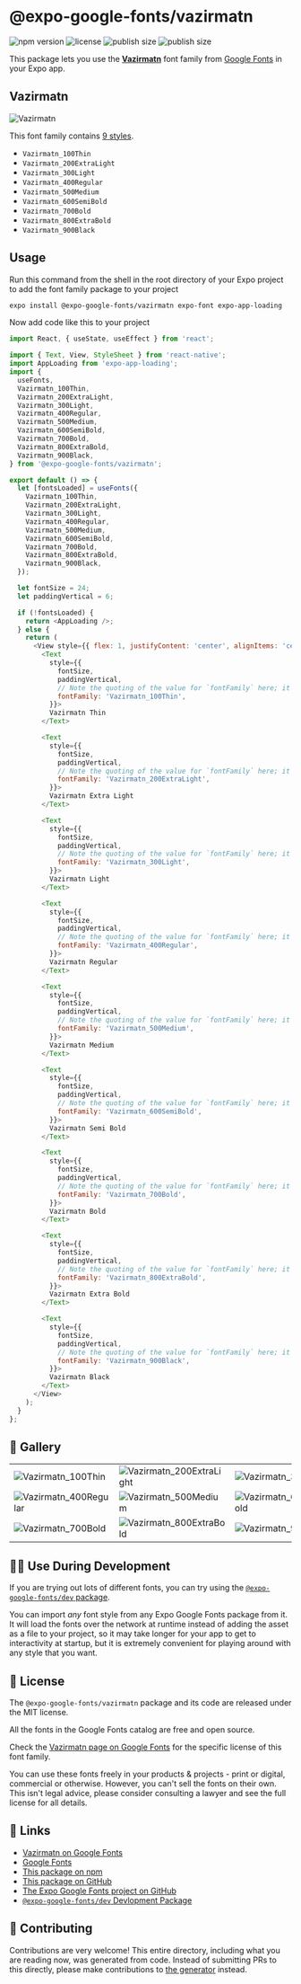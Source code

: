 # @expo-google-fonts/vazirmatn

![npm version](https://flat.badgen.net/npm/v/@expo-google-fonts/vazirmatn)
![license](https://flat.badgen.net/github/license/expo/google-fonts)
![publish size](https://flat.badgen.net/packagephobia/install/@expo-google-fonts/vazirmatn)
![publish size](https://flat.badgen.net/packagephobia/publish/@expo-google-fonts/vazirmatn)

This package lets you use the [**Vazirmatn**](https://fonts.google.com/specimen/Vazirmatn) font family from [Google Fonts](https://fonts.google.com/) in your Expo app.

## Vazirmatn

![Vazirmatn](./font-family.png)

This font family contains [9 styles](#-gallery).

- `Vazirmatn_100Thin`
- `Vazirmatn_200ExtraLight`
- `Vazirmatn_300Light`
- `Vazirmatn_400Regular`
- `Vazirmatn_500Medium`
- `Vazirmatn_600SemiBold`
- `Vazirmatn_700Bold`
- `Vazirmatn_800ExtraBold`
- `Vazirmatn_900Black`

## Usage

Run this command from the shell in the root directory of your Expo project to add the font family package to your project
```sh
expo install @expo-google-fonts/vazirmatn expo-font expo-app-loading
```

Now add code like this to your project
```js
import React, { useState, useEffect } from 'react';

import { Text, View, StyleSheet } from 'react-native';
import AppLoading from 'expo-app-loading';
import {
  useFonts,
  Vazirmatn_100Thin,
  Vazirmatn_200ExtraLight,
  Vazirmatn_300Light,
  Vazirmatn_400Regular,
  Vazirmatn_500Medium,
  Vazirmatn_600SemiBold,
  Vazirmatn_700Bold,
  Vazirmatn_800ExtraBold,
  Vazirmatn_900Black,
} from '@expo-google-fonts/vazirmatn';

export default () => {
  let [fontsLoaded] = useFonts({
    Vazirmatn_100Thin,
    Vazirmatn_200ExtraLight,
    Vazirmatn_300Light,
    Vazirmatn_400Regular,
    Vazirmatn_500Medium,
    Vazirmatn_600SemiBold,
    Vazirmatn_700Bold,
    Vazirmatn_800ExtraBold,
    Vazirmatn_900Black,
  });

  let fontSize = 24;
  let paddingVertical = 6;

  if (!fontsLoaded) {
    return <AppLoading />;
  } else {
    return (
      <View style={{ flex: 1, justifyContent: 'center', alignItems: 'center' }}>
        <Text
          style={{
            fontSize,
            paddingVertical,
            // Note the quoting of the value for `fontFamily` here; it expects a string!
            fontFamily: 'Vazirmatn_100Thin',
          }}>
          Vazirmatn Thin
        </Text>

        <Text
          style={{
            fontSize,
            paddingVertical,
            // Note the quoting of the value for `fontFamily` here; it expects a string!
            fontFamily: 'Vazirmatn_200ExtraLight',
          }}>
          Vazirmatn Extra Light
        </Text>

        <Text
          style={{
            fontSize,
            paddingVertical,
            // Note the quoting of the value for `fontFamily` here; it expects a string!
            fontFamily: 'Vazirmatn_300Light',
          }}>
          Vazirmatn Light
        </Text>

        <Text
          style={{
            fontSize,
            paddingVertical,
            // Note the quoting of the value for `fontFamily` here; it expects a string!
            fontFamily: 'Vazirmatn_400Regular',
          }}>
          Vazirmatn Regular
        </Text>

        <Text
          style={{
            fontSize,
            paddingVertical,
            // Note the quoting of the value for `fontFamily` here; it expects a string!
            fontFamily: 'Vazirmatn_500Medium',
          }}>
          Vazirmatn Medium
        </Text>

        <Text
          style={{
            fontSize,
            paddingVertical,
            // Note the quoting of the value for `fontFamily` here; it expects a string!
            fontFamily: 'Vazirmatn_600SemiBold',
          }}>
          Vazirmatn Semi Bold
        </Text>

        <Text
          style={{
            fontSize,
            paddingVertical,
            // Note the quoting of the value for `fontFamily` here; it expects a string!
            fontFamily: 'Vazirmatn_700Bold',
          }}>
          Vazirmatn Bold
        </Text>

        <Text
          style={{
            fontSize,
            paddingVertical,
            // Note the quoting of the value for `fontFamily` here; it expects a string!
            fontFamily: 'Vazirmatn_800ExtraBold',
          }}>
          Vazirmatn Extra Bold
        </Text>

        <Text
          style={{
            fontSize,
            paddingVertical,
            // Note the quoting of the value for `fontFamily` here; it expects a string!
            fontFamily: 'Vazirmatn_900Black',
          }}>
          Vazirmatn Black
        </Text>
      </View>
    );
  }
};

```

## 🔡 Gallery


||||
|-|-|-|
|![Vazirmatn_100Thin](./Vazirmatn_100Thin.ttf.png)|![Vazirmatn_200ExtraLight](./Vazirmatn_200ExtraLight.ttf.png)|![Vazirmatn_300Light](./Vazirmatn_300Light.ttf.png)||
|![Vazirmatn_400Regular](./Vazirmatn_400Regular.ttf.png)|![Vazirmatn_500Medium](./Vazirmatn_500Medium.ttf.png)|![Vazirmatn_600SemiBold](./Vazirmatn_600SemiBold.ttf.png)||
|![Vazirmatn_700Bold](./Vazirmatn_700Bold.ttf.png)|![Vazirmatn_800ExtraBold](./Vazirmatn_800ExtraBold.ttf.png)|![Vazirmatn_900Black](./Vazirmatn_900Black.ttf.png)||


## 👩‍💻 Use During Development

If you are trying out lots of different fonts, you can try using the [`@expo-google-fonts/dev` package](https://github.com/expo/google-fonts/tree/master/font-packages/dev#readme).

You can import *any* font style from any Expo Google Fonts package from it. It will load the fonts
over the network at runtime instead of adding the asset as a file to your project, so it may take longer
for your app to get to interactivity at startup, but it is extremely convenient
for playing around with any style that you want.

## 📖 License

The `@expo-google-fonts/vazirmatn` package and its code are released under the MIT license.

All the fonts in the Google Fonts catalog are free and open source.

Check the [Vazirmatn page on Google Fonts](https://fonts.google.com/specimen/Vazirmatn) for the specific license of this font family.

You can use these fonts freely in your products & projects - print or digital, commercial or otherwise. However, you can't sell the fonts on their own. This isn't legal advice, please consider consulting a lawyer and see the full license for all details.

## 🔗 Links

- [Vazirmatn on Google Fonts](https://fonts.google.com/specimen/Vazirmatn)
- [Google Fonts](https://fonts.google.com/)
- [This package on npm](https://www.npmjs.com/package/@expo-google-fonts/vazirmatn)
- [This package on GitHub](https://github.com/expo/google-fonts/tree/master/font-packages/vazirmatn)
- [The Expo Google Fonts project on GitHub](https://github.com/expo/google-fonts)
- [`@expo-google-fonts/dev` Devlopment Package](https://github.com/expo/google-fonts/tree/master/font-packages/dev)

## 🤝 Contributing

Contributions are very welcome! This entire directory, including what you are reading now, was generated from code. Instead of submitting PRs to this directly, please make contributions to [the generator](https://github.com/expo/google-fonts/tree/master/packages/generator) instead.
